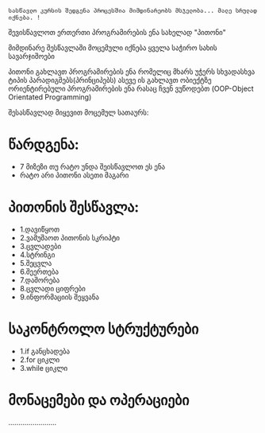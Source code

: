 ```
სასწავლო კურსის შედგენა პროცესშია მიმდინარეობს მსჯელობა... მალე სრულად იქნება. !
```
შევისწავლოთ ერთერთი პროგრამირების ენა სახელად "პითონი"

მიმდინარე შესწავლაში მოცემული იქნება ყველა საჭირო სახის სავარჯიშოები

პითონი გახლავთ პროგრამირების ენა რომელიც მხარს უჭერს სხვადასხვა ტიპის პარადიგმებს(პრინციპებს)
ასევე ის გახლავთ ობიექტზე ორიენტირებული პროგრამირების ენა რასაც ჩვენ ვუწოდებთ (OOP-Object Orientated Programming)

შესასწავლად მიყევით მოცემულ სათაურს:


# წარდგენა:
-  7 მიზეზი თუ რატო უნდა შეისწავლოთ ეს ენა
-  რატო არი პითონი ასეთი მაგარი

# პითონის შესწავლა:

- 1.დავიწყოთ
- 2.ვამუშაოთ პითონის სკრიპტი
- 3.ცვლადები
- 4.სტრინგი
- 5.შეცვლა
- 6.შეერთება
- 7.დაშორება
- 8.ცვლადი ციფრები
- 9.ინფორმაციის შეყვანა

# საკონტროლო სტრუქტურები
- 1.if განცხადება
- 2.for ციკლი
- 3.while ციკლი

# მონაცემები და ოპერაციები
........................

